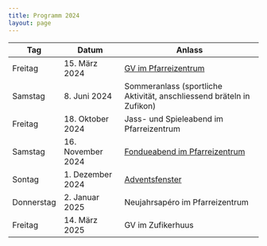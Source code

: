 ```yaml
---
title: Programm 2024
layout: page
---
```


Tag|Datum|Anlass
---|-----|------
Freitag | 15. März 2024 | [GV im Pfarreizentrum](/gv-2024)
Samstag | 8. Juni 2024 | Sommeranlass (sportliche Aktivität, anschliessend bräteln in Zufikon)
Freitag | 18. Oktober 2024 | Jass- und Spieleabend im Pfarreizentrum
Samstag | 16. November 2024 | [Fondueabend im Pfarreizentrum](/fondue-essen-2024)
Sontag | 1. Dezember 2024 | [Adventsfenster](/adventsfenster-2024)
Donnerstag | 2. Januar 2025 | Neujahrsapéro im Pfarreizentrum
Freitag | 14. März 2025 | GV im Zufikerhuus